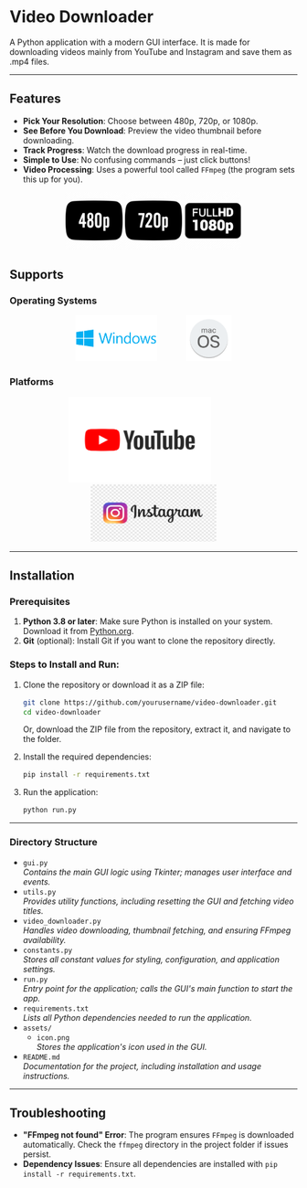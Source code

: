 # Video Downloader

A Python application with a modern GUI interface. It is made for downloading videos mainly from YouTube and Instagram and save them as .mp4 files.

---

## Features


- **Pick Your Resolution**: Choose between 480p, 720p, or 1080p.
- **See Before You Download**: Preview the video thumbnail before downloading.
- **Track Progress**: Watch the download progress in real-time.
- **Simple to Use**: No confusing commands – just click buttons!
- **Video Processing**: Uses a powerful tool called <code>FFmpeg</code> (the program sets this up for you).
<div align="center">
    <!-- <img src="./assets/ffmpeg.svg" alt="FFmpeg" width="150" height="100"/>&nbsp;&nbsp;&nbsp;&nbsp;&nbsp;&nbsp; -->
    <img src="./assets/480p.png" alt="480p" width="100" height="100"/>
    <img src="./assets/720p.png" alt="720p" width="100" height="100"/>
    <img src="./assets/1080p.png" alt="1080p" width="100" height="100"/>
</div>

## Supports
### Operating Systems
<div align="center">
    <img src="./assets/Windows-Logo.png" alt="Windows Logo" style="height: 80px;">&nbsp;&nbsp;&nbsp;&nbsp;&nbsp;&nbsp;&nbsp;&nbsp;&nbsp;&nbsp;&nbsp;&nbsp;
    <img src="./assets/macOS-Logo.png" alt="MacOS Logo" style="height: 80px;">
</div>

### Platforms
<div align="center">
    <img src="./assets/YouTube-Logo.png" alt="YouTube Logo" width="250" height="150"/>&nbsp;&nbsp;&nbsp;&nbsp;&nbsp;&nbsp;&nbsp;&nbsp;&nbsp;&nbsp;&nbsp;&nbsp;
    <img src="./assets/Instagram-Logo.png" alt="Instagram Logo" width="220" height="100"/>
</div>

---

## Installation

### Prerequisites
1. **Python 3.8 or later**: Make sure Python is installed on your system. Download it from [Python.org](https://www.python.org/).
2. **Git** (optional): Install Git if you want to clone the repository directly.

### Steps to Install and Run:
1. Clone the repository or download it as a ZIP file:
    ```bash
    git clone https://github.com/yourusername/video-downloader.git
    cd video-downloader
    ```
   Or, download the ZIP file from the repository, extract it, and navigate to the folder.

2. Install the required dependencies:
    ```bash
    pip install -r requirements.txt
    ```

3. Run the application:
    ```bash
    python run.py
    ```

---

### Directory Structure
- `gui.py`  
    *Contains the main GUI logic using Tkinter; manages user interface and events.*
- `utils.py`  
    *Provides utility functions, including resetting the GUI and fetching video titles.*
- `video_downloader.py`  
    *Handles video downloading, thumbnail fetching, and ensuring FFmpeg availability.*
- `constants.py`  
    *Stores all constant values for styling, configuration, and application settings.*
- `run.py`  
    *Entry point for the application; calls the GUI's main function to start the app.*
- `requirements.txt`  
    *Lists all Python dependencies needed to run the application.*
- `assets/`
    - `icon.png`  
        *Stores the application's icon used in the GUI.*
- `README.md`  
    *Documentation for the project, including installation and usage instructions.*

---

## Troubleshooting
- **"FFmpeg not found" Error**: The program ensures `FFmpeg` is downloaded automatically. Check the `ffmpeg` directory in the project folder if issues persist.
- **Dependency Issues**: Ensure all dependencies are installed with `pip install -r requirements.txt`.
